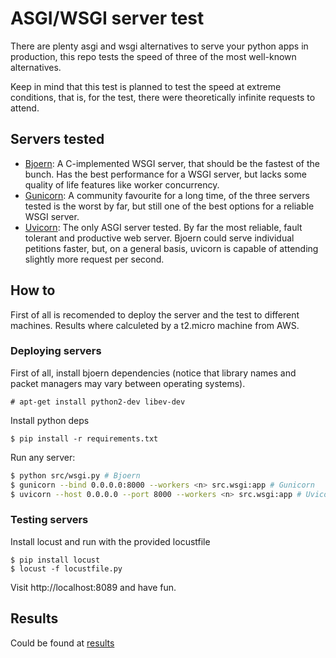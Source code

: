 # ASGI/WSGI server test

There are plenty asgi and wsgi alternatives to serve your python apps in production, this repo tests the speed of three of the most well-known alternatives.

Keep in mind that this test is planned to test the speed at extreme conditions, that is, for the test, there were theoretically infinite requests to attend.

## Servers tested

* [Bjoern](https://github.com/jonashaag/bjoern): A C-implemented WSGI server, that should be the fastest of the bunch. Has the best performance for a WSGI server, but lacks some quality of life features like worker concurrency.
* [Gunicorn](https://github.com/benoitc/gunicorn): A community favourite for a long time, of the three servers tested is the worst by far, but still one of the best options for a reliable WSGI server.
* [Uvicorn](https://github.com/encode/uvicorn): The only ASGI server tested. By far the most reliable, fault tolerant and productive web server. Bjoern could serve individual petitions faster, but, on a general basis, uvicorn is capable of attending slightly more request per second.

## How to

First of all is recomended to deploy the server and the test to different machines. Results where calculeted by a t2.micro machine from AWS.

### Deploying servers

First of all, install bjoern dependencies (notice that library names and packet managers may vary between operating systems).
```
# apt-get install python2-dev libev-dev
```
Install python deps
```
$ pip install -r requirements.txt
```
Run any server:
```bash
$ python src/wsgi.py # Bjoern
$ gunicorn --bind 0.0.0.0:8000 --workers <n> src.wsgi:app # Gunicorn
$ uvicorn --host 0.0.0.0 --port 8000 --workers <n> src.wsgi:app # Uvicorn
```

### Testing servers

Install locust and run with the provided locustfile
```
$ pip install locust
$ locust -f locustfile.py
```

Visit http://localhost:8089 and have fun.

## Results

Could be found at [results](./results)
